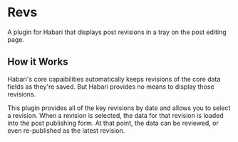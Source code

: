 # Revs
A plugin for Habari that displays post revisions in a tray on the post editing page.

## How it Works
Habari's core capaibilities automatically keeps revisions of the core data fields as they're saved.  But Habari provides no means to display those revisions.

This plugin provides all of the key revisions by date and allows you to select a revision.  When a revision is selected, the data for that revision is loaded into the post publishing form.  At that point, the data can be reviewed, or even re-published as the latest revision.
